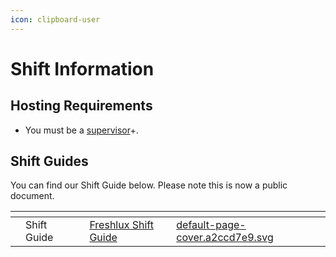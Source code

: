 ```yaml
---
icon: clipboard-user
---
```


# Shift Information

## Hosting Requirements

* You must be a [supervisor](../rank-information/supervisor-ranks.md)+.

## Shift Guides

You can find our Shift Guide below. Please note this is now a public document.

<table data-view="cards"><thead><tr><th></th><th></th><th></th><th data-hidden data-card-target data-type="content-ref"></th><th data-hidden data-card-cover data-type="files"></th></tr></thead><tbody><tr><td></td><td>Shift Guide</td><td></td><td><a href="https://app.gitbook.com/o/9Qz2vgo1jrZTz5OmN4iv/s/LyMWLfyfRZfBMnvHjzxp/">Freshlux Shift Guide</a></td><td><a href="../.gitbook/assets/default-page-cover.a2ccd7e9.svg">default-page-cover.a2ccd7e9.svg</a></td></tr></tbody></table>
